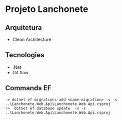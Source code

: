 # Projeto Lanchonete 

## Arquitetura 
- Clean Architecture

## Tecnologies
- .Net
- Git flow

## Commands EF
    -> dotnet ef migrations add <name-migration> -v -s ..\Lanchonete.Web.Api\Lanchonete.Web.Api.csproj
    ->  dotnet ef database update  -v -s ..\Lanchonete.Web.Api\Lanchonete.Web.Api.csproj 




